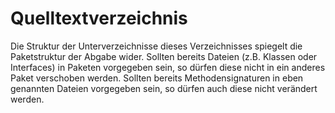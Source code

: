 # Quelltextverzeichnis
Die Struktur der Unterverzeichnisse dieses Verzeichnisses spiegelt die Paketstruktur der Abgabe wider.
Sollten bereits Dateien (z.B. Klassen oder Interfaces) in Paketen vorgegeben sein, so dürfen diese nicht in ein anderes Paket verschoben werden.
Sollten bereits Methodensignaturen in eben genannten Dateien vorgegeben sein, so dürfen auch diese nicht verändert werden.
